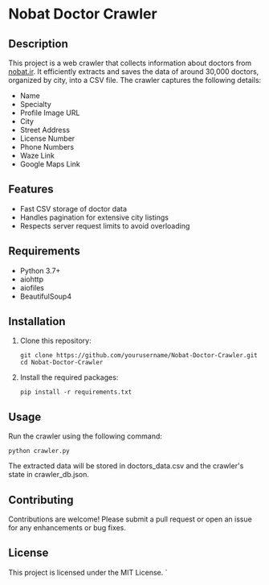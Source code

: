 # Nobat Doctor Crawler

## Description
This project is a web crawler that collects information about doctors from [nobat.ir](https://nobat.ir/). It efficiently extracts and saves the data of around 30,000 doctors, organized by city, into a CSV file. The crawler captures the following details:

- Name
- Specialty
- Profile Image URL
- City
- Street Address
- License Number
- Phone Numbers
- Waze Link
- Google Maps Link

## Features
- Fast CSV storage of doctor data
- Handles pagination for extensive city listings
- Respects server request limits to avoid overloading

## Requirements
- Python 3.7+
- aiohttp
- aiofiles
- BeautifulSoup4

## Installation
1. Clone this repository:
  
       git clone https://github.com/yourusername/Nobat-Doctor-Crawler.git
       cd Nobat-Doctor-Crawler
   
2. Install the required packages:
  
       pip install -r requirements.txt
   
## Usage
Run the crawler using the following command:


    python crawler.py

The extracted data will be stored in doctors_data.csv and the crawler's state in crawler_db.json.

## Contributing
Contributions are welcome! Please submit a pull request or open an issue for any enhancements or bug fixes.

## License
This project is licensed under the MIT License.
`
